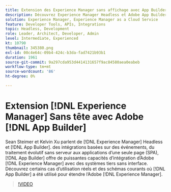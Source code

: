 ```yaml
---
title: Extension des Experience Manager sans affichage avec App Builder
description: Découvrez Experience Manager Headless et Adobe App Builder. Intégrez l’AEM à des systèmes tiers, depuis les intégrations basées sur des événements, le traitement évolutif sans serveur jusqu’aux applications d’une seule page (SPA).
solution: Experience Manager, Experience Manager as a Cloud Service
feature: Developer Tools, APIs, Integrations
topic: Headless, Development
role: Leader, Architect, Developer, Admin
level: Intermediate, Experienced
kt: 10790
thumbnail: 345380.png
exl-id: 00c4e64c-09b4-424c-b3da-fad7421b93b1
duration: 1961
source-git-commit: 9a297cda953d4414131657f9ac84580aea0eabeb
workflow-type: tm+mt
source-wordcount: '86'
ht-degree: 0%

---
```


# Extension [!DNL Experience Manager] Sans tête avec Adobe [!DNL App Builder]

Sean Steimer et Kelvin Xu parlent de [!DNL Experience Manager] Headless et [!DNL App Builder]. des intégrations basées sur des événements, du traitement évolutif sans serveur aux applications d’une seule page (SPA), [!DNL App Builder] offre de puissantes capacités d’intégration d’Adobe [!DNL Experience Manager] avec des systèmes tiers sans interface. Découvrez certains cas d’utilisation réels et des schémas courants où [!DNL App Builder] a été utilisé pour étendre l’Adobe [!DNL Experience Manager].

>[!VIDEO](https://video.tv.adobe.com/v/345380/?quality=12&learn=on)
